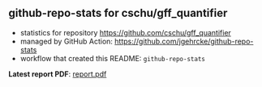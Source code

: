 ## github-repo-stats for cschu/gff_quantifier

- statistics for repository https://github.com/cschu/gff_quantifier
- managed by GitHub Action: https://github.com/jgehrcke/github-repo-stats
- workflow that created this README: `github-repo-stats`

**Latest report PDF**: [report.pdf](https://github.com/cschu/gff_quantifier/raw/github-repo-stats/cschu/gff_quantifier/latest-report/report.pdf)


